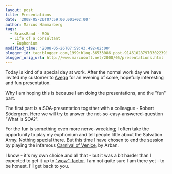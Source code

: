 ```yaml
---
layout: post
title: Presentations
date: '2008-05-26T07:59:00.001+02:00'
author: Marcus Hammarberg
tags:
  - BrassBand - SOA
  - Life of a consultant
   - Euphonium
modified_time: '2008-05-26T07:59:43.492+02:00'
blogger_id: tag:blogger.com,1999:blog-36533086.post-9146102879703022399
blogger_orig_url: http://www.marcusoft.net/2008/05/presentations.html
---
```



Today is kind of a special day at work. After the normal work day we
have invited my customer to
<a href="http://www.avega.se/" target="_blank">Avega</a> for an evening
of some, hopefully interesting and fun presentation.

Why I am hoping this is because I am doing the presentations, and the
"fun" part.

The first part is a SOA-presentation together with a colleague - Robert
Södergren. Here we will try to answer the not-so-easy-answered-question
"What is SOA?".

For the fun is something even more nerve-wrecking; I often take the
opportunity to play my euphonium and tell people little about the
Salvation Army. Nothing special there. But this time I have chosen to
end the session by playing the infamous
<a href="http://en.wikipedia.org/wiki/Carnival_of_Venice_%28song%29"
target="_blank">Carnival of Venice</a>, by Arban.

I know - it's my own choice and all that - but it was a bit harder than
I expected to get it up to
<a href="http://www.youtube.com/watch?v=Aqw8v1ILB2g"
target="_blank">"wow"-factor</a>. I am not quite sure I am there yet -
to be honest. I'll get back to you.
